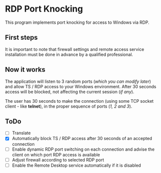 # RDP Port Knocking
This program implements port knocking for access to Windows via RDP.

## First steps
It is important to note that firewall settings and remote access service installation must be done in advance by a qualified professional.

## Now it works
The application will listen to 3 random ports (*which you can modify later*) and allow TS / RDP access to your Windows environment. After 30 seconds access will be blocked, not affecting the current session (*if any*).

The user has 30 seconds to make the connection (using some TCP socket client - like **telnet**), in the proper sequence of ports (*1, 2 and 3*).

## ToDo
- [ ] Translate
- [x] Automatically block TS / RDP access after 30 seconds of an accepted connection
- [ ] Enable dynamic RDP port switching on each connection and advise the client on which port RDP access is available
- [ ] Adjust firewall according to selected RDP port
- [ ] Enable the Remote Desktop service automatically if it is disabled
